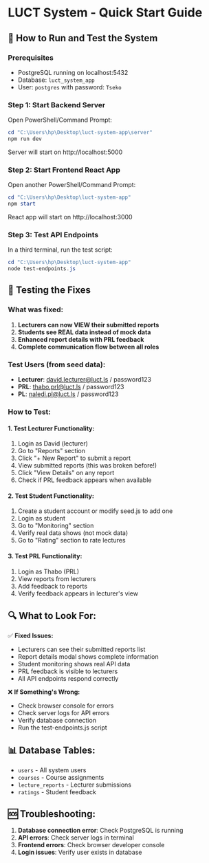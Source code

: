 # LUCT System - Quick Start Guide

## 🚀 How to Run and Test the System

### Prerequisites
- PostgreSQL running on localhost:5432
- Database: `luct_system_app`
- User: `postgres` with password: `Tseko`

### Step 1: Start Backend Server
Open PowerShell/Command Prompt:
```powershell
cd "C:\Users\hp\Desktop\luct-system-app\server"
npm run dev
```
Server will start on http://localhost:5000

### Step 2: Start Frontend React App
Open another PowerShell/Command Prompt:
```powershell
cd "C:\Users\hp\Desktop\luct-system-app"
npm start
```
React app will start on http://localhost:3000

### Step 3: Test API Endpoints
In a third terminal, run the test script:
```powershell
cd "C:\Users\hp\Desktop\luct-system-app"
node test-endpoints.js
```

## 🧪 Testing the Fixes

### What was fixed:
1. **Lecturers can now VIEW their submitted reports**
2. **Students see REAL data instead of mock data**
3. **Enhanced report details with PRL feedback**
4. **Complete communication flow between all roles**

### Test Users (from seed data):
- **Lecturer**: david.lecturer@luct.ls / password123
- **PRL**: thabo.prl@luct.ls / password123  
- **PL**: naledi.pl@luct.ls / password123

### How to Test:

#### 1. Test Lecturer Functionality:
1. Login as David (lecturer)
2. Go to "Reports" section
3. Click "+ New Report" to submit a report
4. View submitted reports (this was broken before!)
5. Click "View Details" on any report
6. Check if PRL feedback appears when available

#### 2. Test Student Functionality:
1. Create a student account or modify seed.js to add one
2. Login as student
3. Go to "Monitoring" section
4. Verify real data shows (not mock data)
5. Go to "Rating" section to rate lectures

#### 3. Test PRL Functionality:
1. Login as Thabo (PRL)
2. View reports from lecturers
3. Add feedback to reports
4. Verify feedback appears in lecturer's view

## 🔍 What to Look For:

✅ **Fixed Issues:**
- Lecturers can see their submitted reports list
- Report details modal shows complete information
- Student monitoring shows real API data
- PRL feedback is visible to lecturers
- All API endpoints respond correctly

❌ **If Something's Wrong:**
- Check browser console for errors
- Check server logs for API errors
- Verify database connection
- Run the test-endpoints.js script

## 📊 Database Tables:
- `users` - All system users
- `courses` - Course assignments
- `lecture_reports` - Lecturer submissions
- `ratings` - Student feedback

## 🆘 Troubleshooting:
1. **Database connection error**: Check PostgreSQL is running
2. **API errors**: Check server logs in terminal
3. **Frontend errors**: Check browser developer console
4. **Login issues**: Verify user exists in database